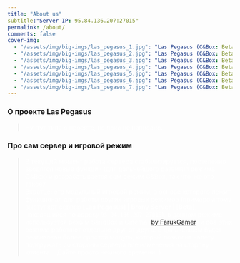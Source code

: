 ```yaml
---
title: "About us"
subtitle:"Server IP: 95.84.136.207:27015"
permalink: /about/
comments: false
cover-img:
  - "/assets/img/big-imgs/las_pegasus_1.jpg": "Las Pegasus (C&Box: Beta)"
  - "/assets/img/big-imgs/las_pegasus_2.jpg": "Las Pegasus (C&Box: Beta)"
  - "/assets/img/big-imgs/las_pegasus_3.jpg": "Las Pegasus (C&Box: Beta)"
  - "/assets/img/big-imgs/las_pegasus_4.jpg": "Las Pegasus (C&Box: Beta)"
  - "/assets/img/big-imgs/las_pegasus_5.jpg": "Las Pegasus (C&Box: Beta)"
  - "/assets/img/big-imgs/las_pegasus_6.jpg": "Las Pegasus (C&Box: Beta)"
  - "/assets/img/big-imgs/las_pegasus_7.jpg": "Las Pegasus (C&Box: Beta)"
---
```


### О проекте Las Pegasus

> <span style="color:white">Ну, тут типа о проекте, но пока не написано.</span>

### Про сам сервер и игровой режим

> <span style="color:white">В текущий момент работа сервера стабилизируется, постепенно вводятся новые функции (для дальнейшего развития режима C&Box)
> и разрабатывается сам режим C&Box, так что-же это такое?<br>Вкратце: это модульный игровой режим, в основе которого лежит функционал
> для работы других игровых режимов (примером тому выступает сервер **[Las Pegasus] | Brony Server | [Beta]**, находящийся по адресу `95.84.136.207:27015`),
> в данном режиме используется режим SandBox и Cinema ([by FarukGamer](https://github.com/FarukGamer/cinema)) и оба этих режима работают отдельно друг от друга! В дальнейшем будет
> реализован более простой модуль, который позволит налету подгружать со стороны сервера все изменения на сторону клиента... Дайте просто немного времени :)</span>
